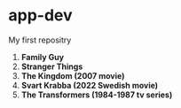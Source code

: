 # app-dev
My first repositry
1. **Family Guy**
2. **Stranger Things**
3. **The Kingdom (2007 movie)**
4. **Svart Krabba (2022 Swedish movie)**
5. **The Transformers (1984-1987 tv series)**
